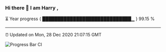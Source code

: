 ### Hi there 👋 I am Harry , 

⏳ Year progress { █████████████████████████████▁ } 99.15 %

---

⏰ Updated on Mon, 28 Dec 2020 21:07:15 GMT

![Progress Bar CI](https://github.com/duykhang68/duykhang68/workflows/Progress%20Bar%20CI/badge.svg)
